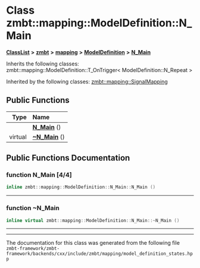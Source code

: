 

# Class zmbt::mapping::ModelDefinition::N\_Main



[**ClassList**](annotated.md) **>** [**zmbt**](namespacezmbt.md) **>** [**mapping**](namespacezmbt_1_1mapping.md) **>** [**ModelDefinition**](classzmbt_1_1mapping_1_1ModelDefinition.md) **>** [**N\_Main**](classzmbt_1_1mapping_1_1ModelDefinition_1_1N__Main.md)








Inherits the following classes: zmbt::mapping::ModelDefinition::T_OnTrigger< ModelDefinition::N_Repeat >


Inherited by the following classes: [zmbt::mapping::SignalMapping](classzmbt_1_1mapping_1_1SignalMapping.md)
































## Public Functions

| Type | Name |
| ---: | :--- |
|   | [**N\_Main**](#function-n_main-44) () <br> |
| virtual  | [**~N\_Main**](#function-n_main) () <br> |




























## Public Functions Documentation




### function N\_Main [4/4]

```C++
inline zmbt::mapping::ModelDefinition::N_Main::N_Main () 
```




<hr>



### function ~N\_Main 

```C++
inline virtual zmbt::mapping::ModelDefinition::N_Main::~N_Main () 
```




<hr>

------------------------------
The documentation for this class was generated from the following file `zmbt-framework/zmbt-framework/backends/cxx/include/zmbt/mapping/model_definition_states.hpp`

